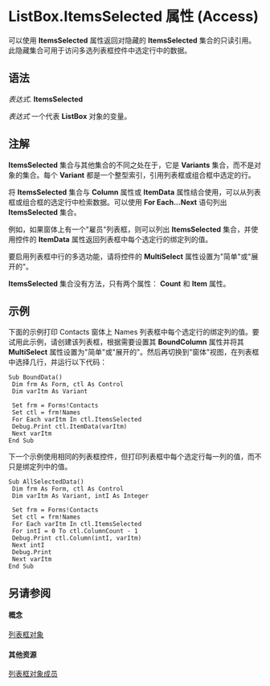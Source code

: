 
# ListBox.ItemsSelected 属性 (Access)

可以使用  **ItemsSelected** 属性返回对隐藏的 **ItemsSelected** 集合的只读引用。此隐藏集合可用于访问多选列表框控件中选定行中的数据。


## 语法

 _表达式_. **ItemsSelected**

 _表达式_ 一个代表 **ListBox** 对象的变量。


## 注解

 **ItemsSelected** 集合与其他集合的不同之处在于，它是 **Variants** 集合，而不是对象的集合。每个 **Variant** 都是一个整型索引，引用列表框或组合框中选定的行。

将  **ItemsSelected** 集合与 **Column** 属性或 **ItemData** 属性结合使用，可以从列表框或组合框的选定行中检索数据。可以使用 **For Each...Next** 语句列出 **ItemsSelected** 集合。

例如，如果窗体上有一个"雇员"列表框，则可以列出  **ItemsSelected** 集合，并使用控件的 **ItemData** 属性返回列表框中每个选定行的绑定列的值。

要启用列表框中行的多选功能，请将控件的  **MultiSelect** 属性设置为"简单"或"展开的"。

 **ItemsSelected** 集合没有方法，只有两个属性： **Count** 和 **Item** 属性。


## 示例

下面的示例打印 Contacts 窗体上 Names 列表框中每个选定行的绑定列的值。要试用此示例，请创建该列表框，根据需要设置其  **BoundColumn** 属性并将其 **MultiSelect** 属性设置为"简单"或"展开的"。然后再切换到"窗体"视图，在列表框中选择几行，并运行以下代码：


```
Sub BoundData() 
 Dim frm As Form, ctl As Control 
 Dim varItm As Variant 
 
 Set frm = Forms!Contacts 
 Set ctl = frm!Names 
 For Each varItm In ctl.ItemsSelected 
 Debug.Print ctl.ItemData(varItm) 
 Next varItm 
End Sub
```

下一个示例使用相同的列表框控件，但打印列表框中每个选定行每一列的值，而不只是绑定列中的值。




```
Sub AllSelectedData() 
 Dim frm As Form, ctl As Control 
 Dim varItm As Variant, intI As Integer 
 
 Set frm = Forms!Contacts 
 Set ctl = frm!Names 
 For Each varItm In ctl.ItemsSelected 
 For intI = 0 To ctl.ColumnCount - 1 
 Debug.Print ctl.Column(intI, varItm) 
 Next intI 
 Debug.Print 
 Next varItm 
End Sub
```


## 另请参阅


#### 概念


[列表框对象](6bc00755-34e7-4fc2-8e72-40dae2010dd8.md)
#### 其他资源


[列表框对象成员](d87ad51b-9a46-21f3-f6d6-ef98ea8aaf6d.md)